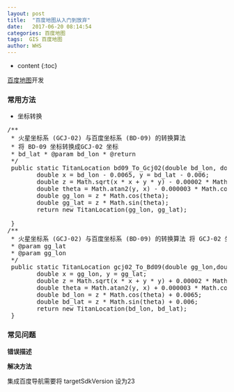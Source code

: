 ```yaml
---
layout: post
title:  "百度地图从入门到放弃"
date:   2017-06-20 08:14:54
categories: 百度地图
tags:  GIS 百度地图
author: WHS
---
```


* content
{:toc}

[百度地图](http://lbsyun.baidu.com/)开发




### 常用方法

* 坐标转换

<pre class="prettyprint lang-java">
/**
 * 火星坐标系 (GCJ-02) 与百度坐标系 (BD-09) 的转换算法 
 * 将 BD-09 坐标转换成GCJ-02 坐标 
 * bd_lat * @param bd_lon * @return
 */
 public static TitanLocation bd09_To_Gcj02(double bd_lon, double bd_lat) {
        double x = bd_lon - 0.0065, y = bd_lat - 0.006;
        double z = Math.sqrt(x * x + y * y) - 0.00002 * Math.sin(y * pi);
        double theta = Math.atan2(y, x) - 0.000003 * Math.cos(x * pi);
        double gg_lon = z * Math.cos(theta);
        double gg_lat = z * Math.sin(theta);
        return new TitanLocation(gg_lon, gg_lat);

 }
/**
 * 火星坐标系 (GCJ-02) 与百度坐标系 (BD-09) 的转换算法 将 GCJ-02 坐标转换成 BD-09 坐标
 * @param gg_lat
 * @param gg_lon
 */
 public static TitanLocation gcj02_To_Bd09(double gg_lon,double gg_lat) {
        double x = gg_lon, y = gg_lat;
        double z = Math.sqrt(x * x + y * y) + 0.00002 * Math.sin(y * pi);
        double theta = Math.atan2(y, x) + 0.000003 * Math.cos(x * pi);
        double bd_lon = z * Math.cos(theta) + 0.0065;
        double bd_lat = z * Math.sin(theta) + 0.006;
        return new TitanLocation(bd_lon, bd_lat);
 }
</pre>


### 常见问题

**错误描述**

**解决方法**

集成百度导航需要将 targetSdkVersion 设为23


